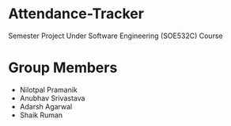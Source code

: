 # Attendance-Tracker

Semester Project Under Software Engineering (SOE532C) Course

# Group Members
* Nilotpal Pramanik
* Anubhav Srivastava
* Adarsh Agarwal
* Shaik Ruman
